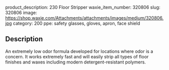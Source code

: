 product_description: 230 Floor Stripper
waxie_item_number: 320806
slug: 320806
image: https://shop.waxie.com/Attachments/attachments/images/medium/320806.jpg
category: 200
ppe: safety glasses, gloves, apron, face shield

## Description
An extremely low odor formula developed for locations where odor is a concern. It works extremely fast and will easily strip all types of floor finishes and waxes including modern detergent-resistant polymers.
